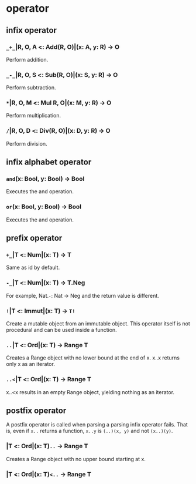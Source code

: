 # operator

## infix operator

### `_+_`|R, O, A <: Add(R, O)|(x: A, y: R) -> O

Perform addition.

### `_-_`|R, O, S <: Sub(R, O)|(x: S, y: R) -> O

Perform subtraction.

### `*`|R, O, M <: Mul R, O|(x: M, y: R) -> O

Perform multiplication.

### `/`|R, O, D <: Div(R, O)|(x: D, y: R) -> O

Perform division.

## infix alphabet operator

### `and`(x: Bool, y: Bool) -> Bool

Executes the and operation.

### `or`(x: Bool, y: Bool) -> Bool

Executes the and operation.

## prefix operator

### `+_`|T <: Num|(x: T) -> T

Same as id by default.

### `-_`|T <: Num|(x: T) -> T.Neg

For example, Nat.`-`: Nat -> Neg and the return value is different.

### `!`|T <: Immut|(x: T) -> `T!`

Create a mutable object from an immutable object.
This operator itself is not procedural and can be used inside a function.

### `..`|T <: Ord|(x: T) -> Range T

Creates a Range object with no lower bound at the end of x.
x..x returns only x as an iterator.

### `..<`|T <: Ord|(x: T) -> Range T

x..<x results in an empty Range object, yielding nothing as an iterator.

## postfix operator

A postfix operator is called when parsing a parsing infix operator fails.
That is, even if `x..` returns a function, `x..y` is `(..)(x, y)` and not `(x..)(y)`.

### |T <: Ord|(x: T)`..` -> Range T

Creates a Range object with no upper bound starting at x.

### |T <: Ord|(x: T)`<..` -> Range T
